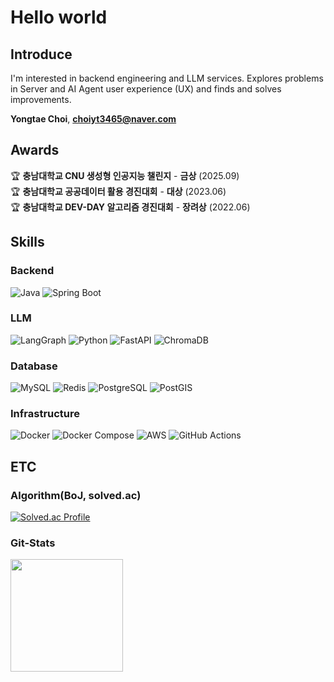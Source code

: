 # Hello world
## Introduce
I'm interested in backend engineering and LLM services.
Explores problems in Server and AI Agent user experience (UX) and finds and solves improvements.

**Yongtae Choi**, **choiyt3465@naver.com**

## Awards
🏆 **충남대학교 CNU 생성형 인공지능 챌린지** - **금상** (2025.09)  
🏆 **충남대학교 공공데이터 활용 경진대회** - **대상** (2023.06)  
🏆 **충남대학교 DEV-DAY 알고리즘 경진대회** - **장려상** (2022.06)

## Skills

### Backend
![Java](https://img.shields.io/badge/Java-ED8B00?style=for-the-badge&logo=java&logoColor=white)
![Spring Boot](https://img.shields.io/badge/Spring_Boot-6DB33F?style=for-the-badge&logo=spring-boot&logoColor=white)


### LLM
![LangGraph](https://img.shields.io/badge/LangGraph-1C3C3C?style=for-the-badge&logo=langgraph&logoColor=white)
![Python](https://img.shields.io/badge/Python-009688?style=for-the-badge&logo=python&logoColor=white)
![FastAPI](https://img.shields.io/badge/FastAPI-007B9F?style=for-the-badge&logo=fastapi&logoColor=white)
![ChromaDB](https://img.shields.io/badge/ChromaDB-FF4785?style=for-the-badge&logo=database&logoColor=white)

### Database
![MySQL](https://img.shields.io/badge/MySQL-4479A1?style=for-the-badge&logo=mysql&logoColor=white)
![Redis](https://img.shields.io/badge/Redis-DC382D?style=for-the-badge&logo=redis&logoColor=white)
![PostgreSQL](https://img.shields.io/badge/PostgreSQL-316192?style=for-the-badge&logo=postgresql&logoColor=white)
![PostGIS](https://img.shields.io/badge/PostGIS-336791?style=for-the-badge&logo=postgresql&logoColor=white)

### Infrastructure
![Docker](https://img.shields.io/badge/Docker-2496ED?style=for-the-badge&logo=docker&logoColor=white)
![Docker Compose](https://img.shields.io/badge/Docker_Compose-2496ED?style=for-the-badge&logo=docker&logoColor=white)
![AWS](https://img.shields.io/badge/Amazon_AWS-FF9900?style=for-the-badge&logo=amazonaws&logoColor=white)
![GitHub Actions](https://img.shields.io/badge/GitHub_Actions-2088FF?style=for-the-badge&logo=github-actions&logoColor=white)


## ETC
### Algorithm(BoJ, solved.ac)
[![Solved.ac Profile](http://mazassumnida.wtf/api/generate_badge?boj=choiyt6644)](https://solved.ac/choiyt6644)

### Git-Stats
<img align="center" style="height:180px" src="https://github-readme-stats.vercel.app/api?username=0-tae&theme=radical" /></a>
